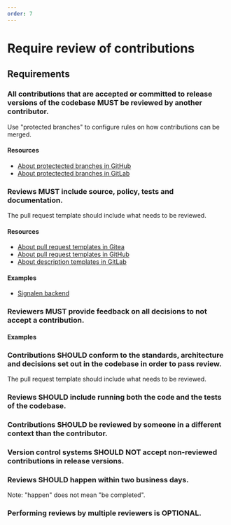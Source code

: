 ```yaml
---
order: 7
---
```

# Require review of contributions

<!-- SPDX-License-Identifier: CC0-1.0 -->
<!-- written in 2022 by The Foundation for Public Code <info@publiccode.net> -->

## Requirements

### All contributions that are accepted or committed to release versions of the codebase MUST be reviewed by another contributor.

Use "protected branches" to configure rules on how contributions can be merged.

#### Resources

* [About protectected branches in GitHub](https://docs.github.com/en/repositories/configuring-branches-and-merges-in-your-repository/defining-the-mergeability-of-pull-requests/about-protected-branches)
* [About protectected branches in GitLab](https://docs.gitlab.com/ee/user/project/protected_branches.html)

### Reviews MUST include source, policy, tests and documentation.

The pull request template should include what needs to be reviewed.

#### Resources

* [About pull request templates in Gitea](https://docs.gitea.io/en-us/issue-pull-request-templates/)
* [About pull request templates in GitHub](https://docs.github.com/en/communities/using-templates-to-encourage-useful-issues-and-pull-requests/creating-a-pull-request-template-for-your-repository)
* [About description templates in GitLab](https://docs.gitlab.com/ee/user/project/description_templates.html)

#### Examples

* [Signalen backend](https://github.com/Signalen/backend/blob/master/.github/pull_request_template.md)

### Reviewers MUST provide feedback on all decisions to not accept a contribution.

#### Examples

### Contributions SHOULD conform to the standards, architecture and decisions set out in the codebase in order to pass review.

The pull request template should include what needs to be reviewed.

### Reviews SHOULD include running both the code and the tests of the codebase.

### Contributions SHOULD be reviewed by someone in a different context than the contributor.

### Version control systems SHOULD NOT accept non-reviewed contributions in release versions.

### Reviews SHOULD happen within two business days.

Note: "happen" does not mean "be completed".

### Performing reviews by multiple reviewers is OPTIONAL.
